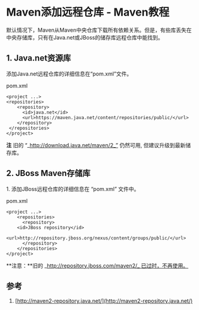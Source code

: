 # Maven添加远程仓库 - Maven教程

默认情况下，Maven从Maven中央仓库下载所有依赖关系。但是，有些库丢失在中央存储库，只有在Java.net或JBoss的储存库远程仓库中能找到。

## 1\. Java.net资源库

添加Java.net远程仓库的详细信息在“pom.xml”文件。

pom.xml

```
<project ...>
<repositories>
    <repository>
      <id>java.net</id>
      <url>https://maven.java.net/content/repositories/public/</url>
    </repository>
 </repositories>
</project>
```

**注**
旧的 “_http://download.java.net/maven/2_” 仍然可用, 但建议升级到最新储存库。

## 2\. JBoss Maven存储库

1\. 添加JBoss远程仓库的详细信息在 “pom.xml” 文件中。

pom.xml

```
<project ...>
    <repositories>
      <repository>
    <id>JBoss repository</id>
    <url>http://repository.jboss.org/nexus/content/groups/public/</url>
      </repository>
    </repositories>
</project>
```

**注意：**旧的 _http://repository.jboss.com/maven2/_ 已过时，不再使用。

## 参考

1.  [http://maven2-repository.java.net/](http://maven2-repository.java.net/)

